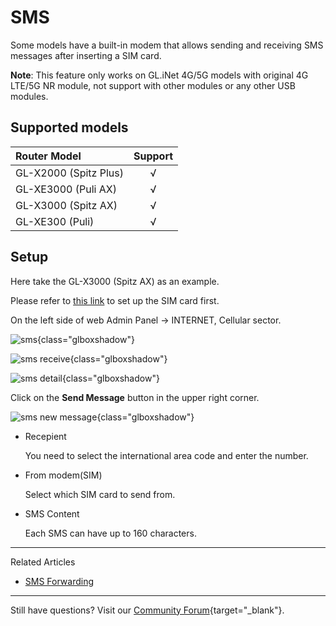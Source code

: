 # SMS

Some models have a built-in modem that allows sending and receiving SMS messages after inserting a SIM card.

**Note**: This feature only works on GL.iNet 4G/5G models with original 4G LTE/5G NR module, not support with other modules or any other USB modules.

## Supported models

| Router Model                   | Support   |
| :----------------------------- | :-------: |
| GL-X2000 (Spitz Plus)          | √         |
| GL-XE3000 (Puli AX)            | √         |
| GL-X3000 (Spitz AX)            | √         |
| GL-XE300 (Puli)                | √         |

## Setup

Here take the GL-X3000 (Spitz AX) as an example.

Please refer to [this link](internet_cellular.md) to set up the SIM card first.

On the left side of web Admin Panel -> INTERNET, Cellular sector.

![sms](https://static.gl-inet.com/docs/router/en/4/tutorials/sms/sms.png){class="glboxshadow"}

![sms receive](https://static.gl-inet.com/docs/router/en/4/tutorials/sms/sms_receive.png){class="glboxshadow"}

![sms detail](https://static.gl-inet.com/docs/router/en/4/tutorials/sms/sms_detail.png){class="glboxshadow"}

Click on the **Send Message** button in the upper right corner.

![sms new message](https://static.gl-inet.com/docs/router/en/4/tutorials/sms/sms_new_message.png){class="glboxshadow"}

* Recepient

    You need to select the international area code and enter the number. 

* From modem(SIM)

    Select which SIM card to send from.

* SMS Content

    Each SMS can have up to 160 characters.

---

Related Articles

- [SMS Forwarding](../tutorials/sms_forwarding.md)

---

Still have questions? Visit our [Community Forum](https://forum.gl-inet.com){target="_blank"}.